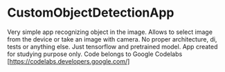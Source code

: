 # CustomObjectDetectionApp
Very simple app recognizing object in the image. Allows to select image from the device or take an image with camera. No proper architecture, di, tests or anything else. Just tensorflow and pretrained model. App created for studying purpose only. Code belongs to Google Codelabs [https://codelabs.developers.google.com/]

